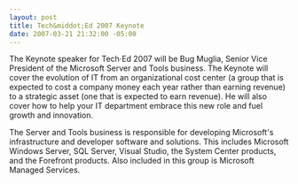 ```yaml
---
layout: post
title: Tech&middot;Ed 2007 Keynote
date: 2007-03-21 21:32:00 -05:00
---
```


The Keynote speaker for Tech·Ed 2007 will be Bug Muglia, Senior Vice President of the Microsoft Server and Tools business. The Keynote will cover the evolution of IT from an organizational cost center (a group that is expected to cost a company money each year rather than earning revenue) to a strategic asset (one that is expected to earn revenue). He will also cover how to help your IT department embrace this new role and fuel growth and innovation.

The Server and Tools business is responsible for developing Microsoft's infrastructure and developer software and solutions. This includes Microsoft Windows Server, SQL Server, Visual Studio, the System Center products, and the Forefront products. Also included in this group is Microsoft Managed Services.
